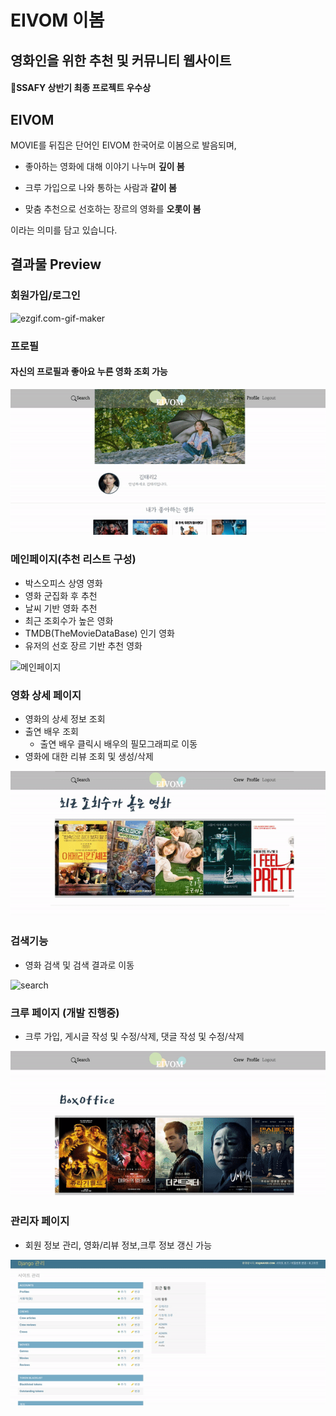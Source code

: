 # EIVOM 이봄

## 영화인을 위한 추천 및 커뮤니티 웹사이트

#### 🤝SSAFY 상반기 최종 프로젝트 우수상



## EIVOM

MOVIE를 뒤집은 단어인 EIVOM 한국어로 이봄으로 발음되며,

- 좋아하는 영화에 대해 이야기 나누며 **깊이 봄**
- 크루 가입으로 나와 통하는 사람과 **같이 봄**

- 맞춤 추천으로 선호하는 장르의 영화를 **오롯이 봄**

이라는 의미를 담고 있습니다.

## 결과물 Preview

### 회원가입/로그인

![ezgif.com-gif-maker](README.assets/ezgif.com-gif-maker.gif)

### 프로필

#### 자신의 프로필과 좋아요 누른 영화 조회 가능

![프로필](README.assets/프로필.gif)

### 메인페이지(추천 리스트 구성)

- 박스오피스 상영 영화
- 영화 군집화 후 추천 
- 날씨 기반 영화 추천 
- 최근 조회수가 높은 영화
- TMDB(TheMovieDataBase) 인기 영화
- 유저의 선호 장르 기반 추천 영화  

![메인페이지](README.assets/메인페이지.gif)

### 영화 상세 페이지

- 영화의 상세 정보 조회
- 출연 배우 조회
  - 출연 배우 클릭시 배우의 필모그래피로 이동 
- 영화에 대한 리뷰 조회 및 생성/삭제 

![영화디테일](README.assets/영화디테일.gif)

### 검색기능

- 영화 검색 및 검색 결과로 이동

![search](README.assets/search.gif)

### 크루 페이지 (개발 진행중)

- 크루 가입, 게시글 작성 및 수정/삭제, 댓글 작성 및 수정/삭제 

 ![크루아티클](README.assets/크루아티클.gif)

### 관리자 페이지

- 회원 정보 관리, 영화/리뷰 정보,크루 정보 갱신 가능 

![관리자](README.assets/관리자.gif)
